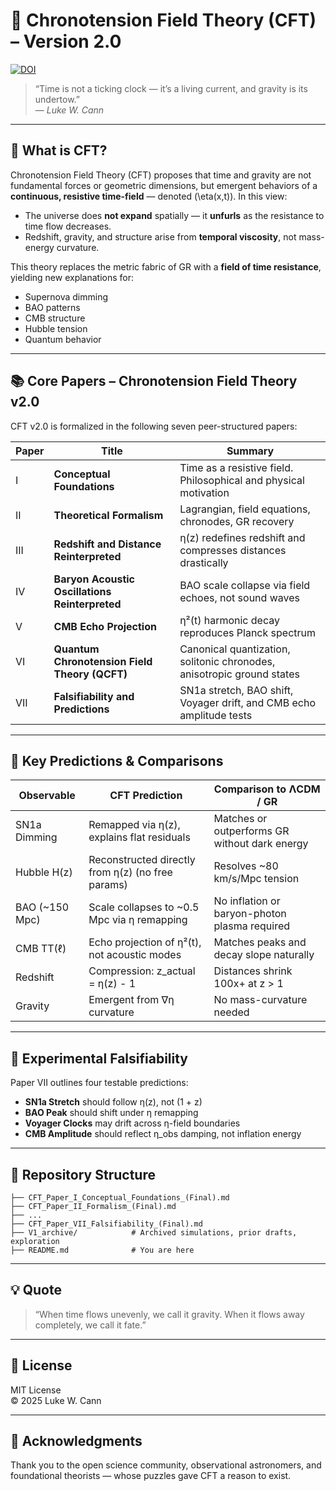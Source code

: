 # 🌌 Chronotension Field Theory (CFT) – Version 2.0

[![DOI](https://zenodo.org/badge/DOI/10.5281/zenodo.15811104.svg)](https://doi.org/10.5281/zenodo.15811104)

> “Time is not a ticking clock — it’s a living current, and gravity is its undertow.”  
> — *Luke W. Cann*

---

## 🧠 What is CFT?

Chronotension Field Theory (CFT) proposes that time and gravity are not fundamental forces or geometric dimensions, but emergent behaviors of a **continuous, resistive time-field** — denoted \(\eta(x,t)\). In this view:

- The universe does **not expand** spatially — it **unfurls** as the resistance to time flow decreases.
- Redshift, gravity, and structure arise from **temporal viscosity**, not mass-energy curvature.

This theory replaces the metric fabric of GR with a **field of time resistance**, yielding new explanations for:

- Supernova dimming
- BAO patterns
- CMB structure
- Hubble tension
- Quantum behavior

---

## 📚 Core Papers – Chronotension Field Theory v2.0

CFT v2.0 is formalized in the following seven peer-structured papers:

| Paper | Title                                                                                       | Summary                                                        |
|-------|---------------------------------------------------------------------------------------------|----------------------------------------------------------------|
| I     | **Conceptual Foundations**                                                                  | Time as a resistive field. Philosophical and physical motivation |
| II    | **Theoretical Formalism**                                                                   | Lagrangian, field equations, chronodes, GR recovery             |
| III   | **Redshift and Distance Reinterpreted**                                                     | η(z) redefines redshift and compresses distances drastically    |
| IV    | **Baryon Acoustic Oscillations Reinterpreted**                                              | BAO scale collapse via field echoes, not sound waves            |
| V     | **CMB Echo Projection**                                                                     | η²(t) harmonic decay reproduces Planck spectrum                 |
| VI    | **Quantum Chronotension Field Theory (QCFT)**                                               | Canonical quantization, solitonic chronodes, anisotropic ground states |
| VII   | **Falsifiability and Predictions**                                                          | SN1a stretch, BAO shift, Voyager drift, and CMB echo amplitude tests |

---

## 🔬 Key Predictions & Comparisons

| Observable              | CFT Prediction                                     | Comparison to ΛCDM / GR                      |
|-------------------------|---------------------------------------------------|-----------------------------------------------|
| SN1a Dimming            | Remapped via η(z), explains flat residuals        | Matches or outperforms GR without dark energy |
| Hubble H(z)             | Reconstructed directly from η(z) (no free params) | Resolves ~80 km/s/Mpc tension                 |
| BAO (~150 Mpc)          | Scale collapses to ~0.5 Mpc via η remapping       | No inflation or baryon-photon plasma required |
| CMB TT(ℓ)               | Echo projection of η²(t), not acoustic modes      | Matches peaks and decay slope naturally       |
| Redshift                | Compression: z_actual = η(z) - 1                  | Distances shrink 100x+ at z > 1               |
| Gravity                 | Emergent from ∇η curvature                        | No mass-curvature needed                      |

---

## 🧪 Experimental Falsifiability

Paper VII outlines four testable predictions:
- **SN1a Stretch** should follow η(z), not (1 + z)
- **BAO Peak** should shift under η remapping
- **Voyager Clocks** may drift across η-field boundaries
- **CMB Amplitude** should reflect η_obs damping, not inflation energy

---

## 📁 Repository Structure

```
├── CFT_Paper_I_Conceptual_Foundations_(Final).md
├── CFT_Paper_II_Formalism_(Final).md
├── ...
├── CFT_Paper_VII_Falsifiability_(Final).md
├── V1_archive/            # Archived simulations, prior drafts, exploration
├── README.md              # You are here
```

---

## 💡 Quote

> “When time flows unevenly, we call it gravity. When it flows away completely, we call it fate.”

---

## 📄 License

MIT License  
© 2025 Luke W. Cann

---

## 🙏 Acknowledgments

Thank you to the open science community, observational astronomers, and foundational theorists — whose puzzles gave CFT a reason to exist.
